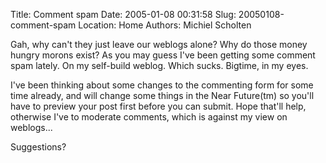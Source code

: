 Title: Comment spam
Date: 2005-01-08 00:31:58
Slug: 20050108-comment-spam
Location: Home
Authors: Michiel Scholten

<p>Gah, why can't they just leave our weblogs alone? Why do those money hungry morons exist? As you may guess I've been getting some comment spam lately. On my self-build weblog. Which sucks. Bigtime, in my eyes.</p>

<p>I've been thinking about some changes to the commenting form for some time already, and will change some things in the Near Future(tm) so you'll have to preview your post first before you can submit. Hope that'll help, otherwise I've to moderate comments, which is against my view on weblogs...</p>

<p>Suggestions?</p>